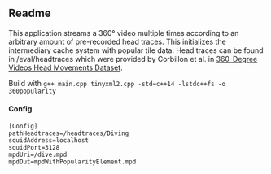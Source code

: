 ## Readme

This application streams a 360° video multiple times according to an arbitrary amount of pre-recorded head traces. 
This initializes the intermediary cache system with popular tile data.
Head traces can be found in /eval/headtraces which were provided by Corbillon et al. in [360-Degree Videos
Head Movements Dataset](http://dash.ipv6.enstb.fr/headMovements/).

Build with `g++ main.cpp tinyxml2.cpp -std=c++14 -lstdc++fs -o 360popularity`

#### Config
```
[Config]
pathHeadtraces=/headtraces/Diving
squidAddress=localhost
squidPort=3128
mpdUri=/dive.mpd
mpdOut=mpdWithPopularityElement.mpd
```
